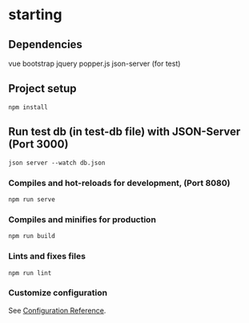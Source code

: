 # starting
## Dependencies
vue
bootstrap
jquery
popper.js
json-server (for test)

## Project setup
```
npm install
```
## Run test db (in test-db file) with JSON-Server (Port 3000)
``` 
json server --watch db.json
```

### Compiles and hot-reloads for development, (Port 8080)
```
npm run serve
```

### Compiles and minifies for production
```
npm run build
```

### Lints and fixes files
```
npm run lint
```

### Customize configuration
See [Configuration Reference](https://cli.vuejs.org/config/).
